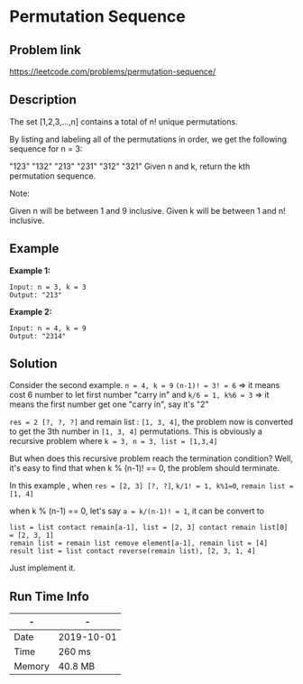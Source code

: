 # Permutation Sequence

## Problem link
https://leetcode.com/problems/permutation-sequence/

## Description
The set [1,2,3,...,n] contains a total of n! unique permutations.

By listing and labeling all of the permutations in order, we get the following sequence for n = 3:

"123"
"132"
"213"
"231"
"312"
"321"
Given n and k, return the kth permutation sequence.

Note:

Given n will be between 1 and 9 inclusive.
Given k will be between 1 and n! inclusive.
## Example

**Example 1:**

```
Input: n = 3, k = 3
Output: "213"
```
**Example 2:**
```
Input: n = 4, k = 9
Output: "2314"
```
    


## Solution
Consider the second example. `n = 4, k = 9`
`(n-1)! = 3! = 6` => it means cost 6 number to let first number "carry in"
and `k/6 = 1, k%6 = 3` => it means the first number get one "carry in", say it's "2"

`res = 2 [?, ?, ?]` and remain list : `[1, 3, 4]`, the problem now is converted to get the 
3th number in `[1, 3, 4]` permutations. This is obviously a recursive problem where `k = 3, n = 3, list = [1,3,4]`

But when does this recursive problem reach the termination condition?
Well, it's easy to find that when k % (n-1)! == 0, the problem should terminate.

In this example , when 
`res = [2, 3] [?, ?]`, `k/1! = 1, k%1=0`, `remain list = [1, 4]`

when k % (n-1) == 0, let's say `a = k/(n-1)! = 1`, it can be convert to 
```
list = list contact remain[a-1], list = [2, 3] contact remain list[0] = [2, 3, 1]
remain list = remain list remove element[a-1], remain list = [4]
result list = list contact reverse(remain list), [2, 3, 1, 4] 
```

Just implement it.


## Run Time Info

\- | \-
------------ | -------------
Date | 2019-10-01
Time | 260 ms
Memory | 40.8 MB	


